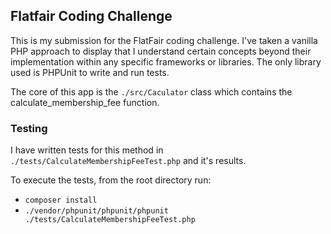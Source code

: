 ## Flatfair Coding Challenge

This is my submission for the FlatFair coding challenge. 
I've taken a vanilla PHP approach to display that I understand 
certain concepts beyond their implementation within any specific
frameworks or libraries. The only library used is PHPUnit 
to write and run tests.

The core of this app is the `./src/Caculator` class which contains 
the calculate_membership_fee function.

### Testing
I have written tests for this method in `./tests/CalculateMembershipFeeTest.php` and it's results. 

To execute the tests, from the root directory run:
* `composer install`
* `./vendor/phpunit/phpunit/phpunit ./tests/CalculateMembershipFeeTest.php`
